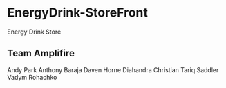 # EnergyDrink-StoreFront
Energy Drink Store

## Team Amplifire
  Andy Park
  Anthony Baraja
  Daven Horne
  Diahandra Christian
  Tariq Saddler
  Vadym Rohachko
